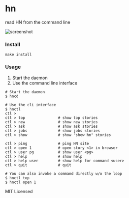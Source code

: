 hn
=========
read HN from the command line

![screenshot](http://i.imgur.com/xxWGfKu.png)


### Install

```shell
make install
```

### Usage

1. Start the daemon
2. Use the command line interface

```shell
# Start the daemon
$ hncd

# Use the cli interface
$ hnctl
ctl >
ctl > top               # show top stories
ctl > new               # show new stories
ctl > ask               # show ask stories
ctl > jobs              # show jobs stories
ctl > show              # show "show hn" stories

ctl > ping              # ping HN site
ctl > open 1            # open story <1> in browser
ctl > user pg           # show user <pg>
ctl > help              # show help
ctl > help user         # show help for command <user>
ctl > quit              # quit

# You can also invoke a command directly w/o the loop
$ hnctl top
$ hnctl open 1
```

MIT Licensed